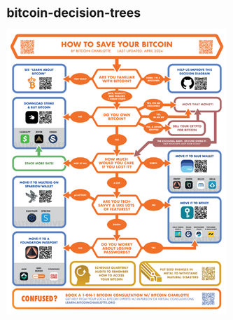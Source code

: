# bitcoin-decision-trees

![How to Save Your Bitcoin](https://github.com/BitcoinCharlotte/bitcoin-decision-trees/blob/main/save-bitcoin-24_04_v1.png)
